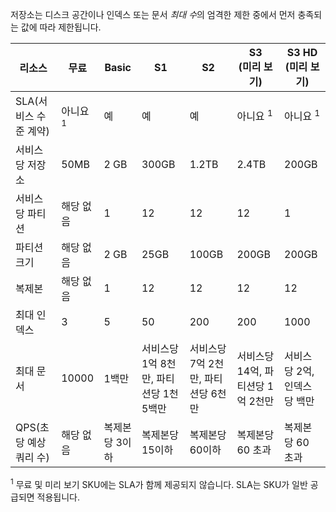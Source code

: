 저장소는 디스크 공간이나 인덱스 또는 문서 *최대 수*의 엄격한 제한 중에서 먼저 충족되는 값에 따라 제한됩니다.

| 리소스 | 무료 | Basic | S1 | S2 | S3<br/>(미리 보기) | S3 HD<br/>(미리 보기) |
| --- | --- | --- | --- | --- | --- | --- |
| SLA(서비스 수준 계약) |아니요 <sup>1</sup> |예 |예 |예 |아니요 <sup>1</sup> |아니요 <sup>1</sup> |
| 서비스당 저장소 |50MB |2 GB |300GB |1\.2TB |2\.4TB |200GB |
| 서비스당 파티션 |해당 없음 |1 |12 |12 |12 |1 |
| 파티션 크기 |해당 없음 |2 GB |25GB |100GB |200GB |200GB |
| 복제본 |해당 없음 |1 |12 |12 |12 |12 |
| 최대 인덱스 |3 |5 |50 |200 |200 |1000 |
| 최대 문서 |10000 |1백만 |서비스당 1억 8천만, 파티션당 1천 5백만 |서비스당 7억 2천만, 파티션당 6천만 |서비스당 14억, 파티션당 1억 2천만 |서비스당 2억, 인덱스당 백만 |
| QPS(초당 예상 쿼리 수) |해당 없음 |복제본당 3이하 |복제본당 15이하 |복제본당 60이하 |복제본당 60 초과 |복제본당 60 초과 |

<sup>1</sup> 무료 및 미리 보기 SKU에는 SLA가 함께 제공되지 않습니다. SLA는 SKU가 일반 공급되면 적용됩니다.

<!---HONumber=AcomDC_0608_2016-->